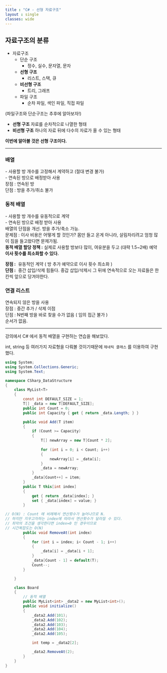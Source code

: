 ```yaml
---
title : "C# - 선형 자료구조"
layout : single
classes: wide
---
```


## 자료구조의 분류

- 자료구조
  - 단순 구조
    - 정수, 실수, 문자열, 문자
  - **선형 구조**
    - 리스트, 스택, 큐
  - **비선형 구조**
    - 트리, 그래프
  - 파일 구조
    - 순차 파일, 색인 파일, 직접 파일

(파일구조와 단순구조는 추후에 알아보자!)

- **선형 구조**
  자료를 순차적으로 나열한 형태 
- **비선형 구조**
  하나의 자료 뒤에 다수의 자료가 올 수 있는 형태  

**이번에 알아볼 것은 선형 구조이다.**


-----

### 배열

  \- 사용할 방 개수를 고정해서 계약하고 (절대 변경 불가)  
  \- 연속된 방으로 배정받아 사용  
  장점 : 연속된 방  
  단점 : 방을 추가/취소 불가  

### 동적 배열

  \- 사용할 방 개수를 유동적으로 계약  
  \- 연속된 방으로 배정 받아 사용  
  배열의 단점을 개선. 방을 추가/축소 가능.  
  문제점 : 이사 비용은 어떻게 할 것인가? 몸만 들고 온게 아니라, 살림차리려고 엄청 많이 짐을 들고왔다면 문제가됨.  
  **동적 배열 할당 정책 :**
  	실제로 사용할 방보다 많이, 여유분을 두고 (대략 1.5~2배) 예약  
  **이사 횟수를 최소화할 수 있다.**
    
  **장점 :** 
  ​	유동적인 계약 ( 방 추가 예약으로 이사 횟수 최소화 )  
  **단점 :** 
  ​	중간 삽입/삭제 힘들다. 중갑 삽입/삭제시 그 뒤에 연속적으로 	오는 자료들은 한칸씩 앞으로 당겨야한다.

### 연결 리스트

  연속되지 않은 방을 사용  
  장점 : 중간 추가 / 삭제 이점  
  단점 : N번째 방을 바로  찾을 수가 없음 ( 임의 접근 불가 )  
  순서가 없음.  

---

강의에서 C# 에서 동적 배열을 구현하는 연습을 해보았다. 

int, string 등 여러가지 자료형을 다뤄볼 것이기때문에 `제네릭 클래스` 를 이용하여 구현했다.

```C#
using System;
using System.Collections.Generic;
using System.Text;

namespace CSharp_DataStructure
{
    class MyList<T>
    {
        const int DEFAULT_SIZE = 1; 
        T[] _data = new T[DEFAULT_SIZE]; 
        public int Count = 0; 
        public int Capacity { get { return _data.Length; } }

        public void Add(T item)
        {
            if (Count >= Capacity)
            {
                T[] newArray = new T[Count * 2]; 
                
                for (int i = 0; i < Count; i++)
                {         
                    newArray[i] = _data[i];
                }
                _data = newArray;
            }
            _data[Count++] = item;
        }
        public T this[int index]
        {
            get { return _data[index]; }
            set { _data[index] = value; }
        }

// O(N) : Count 에 비례해서 연산횟수가 늘어나므로 N.
// 하지만 지우고자하는 index에 따라서 연산횟수가 달라질 수 있다.
// 최악의 조건을 생각한다면 index=0 인 경우이므로 
// 시간복잡도는 O(N)
        public void RemoveAt(int index)
        {
            for (int i = index; i< Count - 1; i++)
            {
                _data[i] = _data[i + 1];
            }
            _data[Count - 1] = default(T);
            Count--;
        }

    }

    class Board
    {	      
        // 동적 배열
        public MyList<int> _data2 = new MyList<int>();      
        public void initialize()
        {
            _data2.Add(101);
            _data2.Add(102);
            _data2.Add(103);
            _data2.Add(104);
            _data2.Add(105);

            int temp = _data2[2];

            _data2.RemoveAt(2);
        }
    }
}

```




